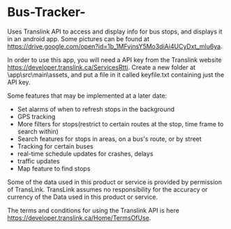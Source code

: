 # Bus-Tracker-

Uses Translink API to access and display info for bus stops, and displays it in an android app. Some pictures can be found at https://drive.google.com/open?id=1b_1MFvjnsY5Mo3diAi4UCyDxt_mlu6ya.

In order to use this app, you will need a API key from the Translink website https://developer.translink.ca/ServicesRtti. Create a new folder at \app\src\main\assets, and put a file in it called keyfile.txt containing just the API key.

Some features that may be implemented at a later date:
- Set alarms of when to refresh stops in the background
- GPS tracking
- More filters for stops(restrict to certain routes at the stop, time frame to search within)
- Search features for stops in areas, on a bus's route, or by street 
- Tracking for certain buses
- real-time schedule updates for crashes, delays
- traffic updates
- Map feature to find stops

Some of the data used in this product or service is provided by permission of TransLink. TransLink assumes no responsibility for the accuracy or currency of the Data used in this product or service.

The terms and conditions for using the Translink API is here https://developer.translink.ca/Home/TermsOfUse.
